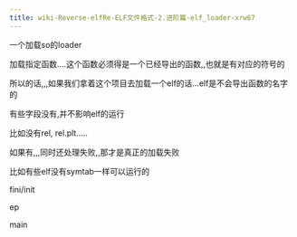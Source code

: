 ```yaml
---
title: wiki-Reverse-elfRe-ELF文件格式-2.进阶篇-elf_loader-xrw67
---
```

一个加载so的loader

加载指定函数....这个函数必须得是一个已经导出的函数,,也就是有对应的符号的

所以的话,,,如果我们拿着这个项目去加载一个elf的话...elf是不会导出函数的名字的



有些字段没有,并不影响elf的运行

比如没有rel, rel.plt.....

如果有,,,同时还处理失败,,那才是真正的加载失败

比如有些elf没有symtab一样可以运行的





fini/init

ep

main
